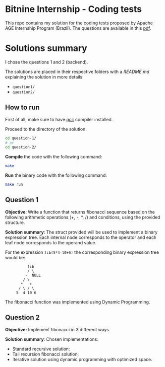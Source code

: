 # Bitnine Internship - Coding tests

This repo contains my solution for the coding tests proposed by Apache AGE Internship Program (Brazil).
The questions are available in this [pdf](Bitnine_Apache_AGE_2023_Internship_Program_Brazil.pdf).


# Solutions summary 

I chose the questions 1 and 2 (backend). 

The solutions are placed in their respective folders with a *README.md* explaining the solution in more details:
- `question1/`
- `question2/`

## How to run

First of all, make sure to have [*gcc*](https://gcc.gnu.org/) compiler installed.

Proceed to the directory of the solution.
```bash
cd question-1/
# or 
cd question-2/
```

**Compile** the code with the following command:
```bash
make
```

**Run** the binary code with the following command:
```bash
make run
```

## Question 1

**Objective**: Write a function that returns fibonacci sequence based on the following arithmetic operations (+, -, *, /) and conditions, using the provided structure.

**Solution summary**: The struct provided will be used to implement a binary expression tree. Each internal node corresponds to the operator and each leaf node corresponds to the operand value. 

For the expression `fib(5*4-10+6)` the corresponding binary expression tree would be:

```
          fib
          / \
         -  NULL
        / \
       *   +
      / \ / \
     5  4 10 6
```

The fibonacci function was implemented using Dynamic Programming.

## Question 2

**Objective:** Implement fibonacci in 3 different ways.

**Solution summary**: Chosen implementations:
- Standard recursive solution;
- Tail recursion fibonacci solution;
- Iterative solution using dynamic programming with optimized space. 